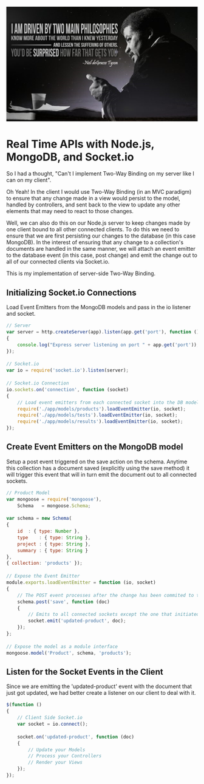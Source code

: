 ![](https://github.com/donpayne/tutorials/raw/master/socket.io/img/post_05.png)

# Real Time APIs with Node.js, MongoDB, and Socket.io
So I had a thought, "Can't I implement Two-Way Binding on my server like I can on my client".  

Oh Yeah!  In the client I would use Two-Way Binding (in an MVC paradigm) to ensure that any change made in a view would persist to the model, handled by controllers, and sent back to the view to update any other elements that may need to react to those changes.

Well, we can also do this on our Node.js server to keep changes made by one client bound to all other connected clients.  To do this we need to ensure that we are first persisting our changes to the database (in this case MongoDB).  In the interest of ensuring that any change to a collection's documents are handled in the same manner, we will attach an event emitter to the database event (in this case, post change) and emit the change out to all of our connected clients via Socket.io.

This is my implementation of server-side Two-Way Binding.

## Initializing Socket.io Connections
Load Event Emitters from the MongoDB models and pass in the io listener and socket.
```javascript
// Server
var server = http.createServer(app).listen(app.get('port'), function ()
{
	console.log("Express server listening on port " + app.get('port'));
});

// Socket.io
var io = require('socket.io').listen(server);

// Socket.io Connection
io.sockets.on('connection', function (socket) 
{
	// Load event emitters from each connected socket into the DB models
	require('./app/models/products').loadEventEmitter(io, socket);
	require('./app/models/tests').loadEventEmitter(io, socket);
	require('./app/models/results').loadEventEmitter(io, socket);
});
```

## Create Event Emitters on the MongoDB model
Setup a post event triggered on the save action on the schema.  Anytime this collection has a document saved (explicitly using the save method) it will trigger this event that will in turn emit the document out to all connected sockets.
```javascript
// Product Model
var	mongoose = require('mongoose'),
	Schema   = mongoose.Schema;

var schema = new Schema(
{
	id	: { type: Number },
	type	: { type: String },
	project	: { type: String },
	summary	: { type: String }
},
{ collection: 'products' });

// Expose the Event Emitter
module.exports.loadEventEmitter = function (io, socket)
{
	// The POST event processes after the change has been commited to the DB
	schema.post('save', function (doc)
	{
		// Emits to all connected sockets except the one that initiated the event
		socket.emit('updated-product', doc);
	});
};

// Expose the model as a module interface
mongoose.model('Product', schema, 'products');
```

## Listen for the Socket Events in the Client
Since we are emitting the 'updated-product' event with the document that just got updated, we had better create a listener on our client to deal with it.
```javascript
$(function ()
{
	// Client Side Socket.io
	var socket = io.connect();

	socket.on('updated-product', function (doc)
	{
		// Update your Models
		// Process your Controllers
		// Render your Views
	});
});
```